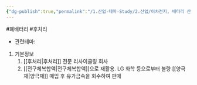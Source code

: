 ```yaml
---
{"dg-publish":true,"permalink":"/1.산업-테마-Study/2.산업/이차전지, 배터리 산업/2.폐배터리/종목/새빗켐/","created":"2024-11-20T21:02:27.619+09:00","updated":"2025-06-03T20:07:21.358+09:00"}
---
```


#폐배터리 #후처리 


- 관련테마: 


1. 기본정보
	1. [[후처리\|후처리]] 전문 리사이클링 회사
	2. [[전구체복합액\|전구체복합액]]으로 재활용. LG 화학 등으로부터 불량 [[양극재\|양극재]] 매입 후 유가금속을 회수하여 판매


